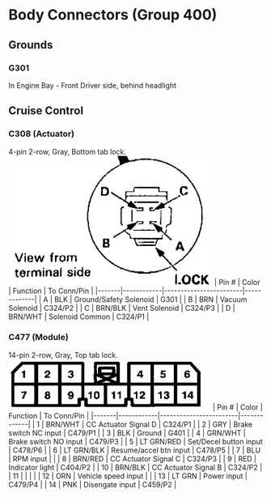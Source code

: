 # Body Connectors (Group 400)

## Grounds
### G301
In Engine Bay - Front Driver side, behind headlight

## Cruise Control
### C308 (Actuator)
4-pin 2-row, Gray, Bottom tab lock.  
<img src="images/c308_pins.png" height=255>
| Pin # | Color      | Function               | To Conn/Pin |
|-------|------------|------------------------|-------------|
| A     | BLK        | Ground/Safety Solenoid | G301        |
| B     | BRN        | Vacuum Solenoid        | C324/P2     |
| C     | BRN/BLK    | Vent Solenoid          | C324/P3     |
| D     | BRN/WHT    | Solenoid Common        | C324/P1     |

### C477 (Module)
14-pin 2-row, Gray, Top tab lock.  
<img src="images/c477_pins.png" height=100>
| Pin # | Color      | Function               | To Conn/Pin |
|-------|------------|------------------------|-------------|
| 1     | BRN/WHT    | CC Actuator Signal D   | C324/P1     |
| 2     | GRY        | Brake switch NC input  | C479/P1     |
| 3     | BLK        | Ground                 | G401        |
| 4     | GRN/WHT    | Brake switch NO input  | C479/P3     |
| 5     | LT GRN/RED | Set/Decel button input | C478/P6     |
| 6     | LT GRN/BLK | Resume/accel btn input | C478/P5     |
| 7     | BLU        | RPM input              |             |
| 8     | BRN/RED    | CC Actuator Signal C   | C324/P3     |
| 9     | RED        | Indicator light        | C404/P2     |
| 10    | BRN/BLK    | CC Actuator Signal B   | C324/P2     |
| 11    |            |                        |             |
| 12    | ORN        | Vehicle speed input    |             |
| 13    | LT GRN     | Power input            | C479/P4     |
| 14    | PNK        | Disengate input        | C459/P2     |